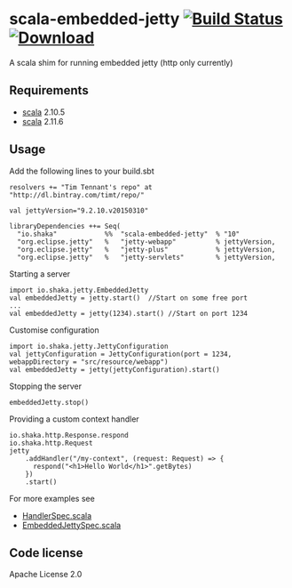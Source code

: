scala-embedded-jetty  [![Build Status](https://travis-ci.org/timt/scala-embedded-jetty.png?branch=master)](https://travis-ci.org/timt/scala-embedded-jetty) [ ![Download](https://api.bintray.com/packages/timt/repo/scala-embedded-jetty/images/download.png) ](https://bintray.com/timt/repo/scala-embedded-jetty/_latestVersion)
====================
A scala shim for running embedded jetty (http only currently)

Requirements
------------

* [scala](http://www.scala-lang.org) 2.10.5
* [scala](http://www.scala-lang.org) 2.11.6

Usage
-----
Add the following lines to your build.sbt

    resolvers += "Tim Tennant's repo" at "http://dl.bintray.com/timt/repo/"

    val jettyVersion="9.2.10.v20150310"

    libraryDependencies ++= Seq(
      "io.shaka"            %%  "scala-embedded-jetty"  % "10"
      "org.eclipse.jetty"   %   "jetty-webapp"          % jettyVersion,
      "org.eclipse.jetty"   %   "jetty-plus"            % jettyVersion,
      "org.eclipse.jetty"   %   "jetty-servlets"        % jettyVersion,


Starting a server

    import io.shaka.jetty.EmbeddedJetty
    val embeddedJetty = jetty.start()  //Start on some free port
    ...
    val embeddedJetty = jetty(1234).start() //Start on port 1234


Customise configuration

    import io.shaka.jetty.JettyConfiguration
    val jettyConfiguration = JettyConfiguration(port = 1234, webappDirectory = "src/resource/webapp")
    val embeddedJetty = jetty(jettyConfiguration).start()

Stopping the server

    embeddedJetty.stop()

Providing a custom context handler

    io.shaka.http.Response.respond
    io.shaka.http.Request
    jetty
        .addHandler("/my-context", (request: Request) => {
          respond("<h1>Hello World</h1>".getBytes)
        })
        .start()

For more examples see

* [HandlerSpec.scala](https://github.com/timt/scala-embedded-jetty/blob/master/src/test/scala/io/shaka/jetty/HandlerSpec.scala)
* [EmbeddedJettySpec.scala](https://github.com/timt/scala-embedded-jetty/blob/master/src/test/scala/io/shaka/jetty/EmbeddedJettySpec.scala)


Code license
------------
Apache License 2.0
